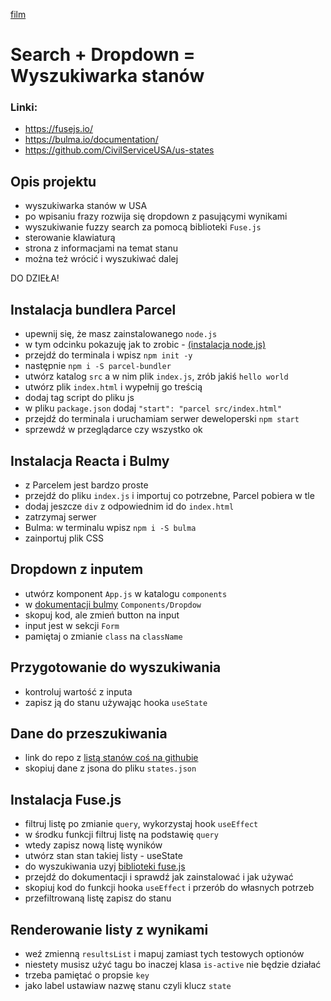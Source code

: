 [film](https://www.youtube.com/watch?v=64KGL3NBPzs&list=PLT7X0UTo8GN_nsAlEdVInoRkvE_pmLayP&index=2)

# Search + Dropdown = Wyszukiwarka stanów

### Linki:

- https://fusejs.io/
- https://bulma.io/documentation/
- https://github.com/CivilServiceUSA/us-states

## Opis projektu

- wyszukiwarka stanów w USA
- po wpisaniu frazy rozwija się dropdown z pasującymi wynikami
- wyszukiwanie fuzzy search za pomocą biblioteki `Fuse.js`
- sterowanie klawiaturą
- strona z informacjami na temat stanu
- można też wrócić i wyszukiwać dalej

DO DZIEŁA!

## Instalacja bundlera Parcel

- upewnij się, że masz zainstalowanego `node.js`
- w tym odcinku pokazuję jak to zrobic - [(instalacja node.js)](https://www.youtube.com/watch?v=fhw9SHtzAX0&feature=youtu.be)
- przejdź do terminala i wpisz `npm init -y`
- następnie `npm i -S parcel-bundler`
- utwórz katalog `src` a w nim plik `index.js`, zrób jakiś `hello world`
- utwórz plik `index.html` i wypełnij go treścią
- dodaj tag script do pliku js
- w pliku `package.json` dodaj `"start": "parcel src/index.html"`
- przejdź do terminala i uruchamiam serwer deweloperski `npm start`
- sprzewdź w przeglądarce czy wszystko ok

## Instalacja Reacta i Bulmy

- z Parcelem jest bardzo proste
- przejdź do pliku `index.js` i importuj co potrzebne, Parcel pobiera w tle
- dodaj jeszcze `div` z odpowiednim id do `index.html`
- zatrzymaj serwer
- Bulma: w terminalu wpisz `npm i -S bulma`
- zainportuj plik CSS

## Dropdown z inputem

- utwórz komponent `App.js` w katalogu `components`
- w [dokumentacji bulmy](https://bulma.io/documentation/) `Components/Dropdow`
- skopuj kod, ale zmień button na input
- input jest w sekcji `Form`
- pamiętaj o zmianie `class` na `className`

## Przygotowanie do wyszukiwania

- kontroluj wartość z inputa
- zapisz ją do stanu używając hooka `useState`

## Dane do przeszukiwania

- link do repo z [listą stanów coś na githubie](https://github.com/CivilServiceUSA/us-states)
- skopiuj dane z jsona do pliku `states.json`

## Instalacja Fuse.js

- filtruj listę po zmianie `query`, wykorzystaj hook `useEffect`
- w środku funkcji filtruj listę na podstawię `query`
- wtedy zapisz nową listę wyników
- utwórz stan stan takiej listy - useState
- do wyszukiwania uzyj [biblioteki fuse.js](https://fusejs.io/)
- przejdź do dokumentacji i sprawdź jak zainstalować i jak używać
- skopiuj kod do funkcji hooka `useEffect` i przerób do własnych potrzeb
- przefiltrowaną listę zapisz do stanu

## Renderowanie listy z wynikami

- weź zmienną `resultsList` i mapuj zamiast tych testowych optionów
- niestety musisz użyć tagu <a> bo inaczej klasa `is-active` nie będzie działać
- trzeba pamiętać o propsie `key`
- jako label ustawiaw nazwę stanu czyli klucz `state`
